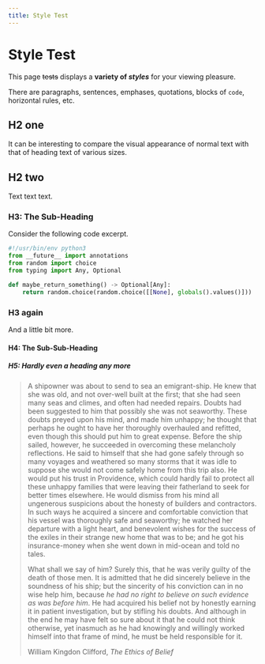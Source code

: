 ```yaml
---
title: Style Test
---
```


# Style Test

This page <s>tests</s> displays a **variety of *styles*** for your viewing
pleasure.

There are paragraphs, sentences, emphases, quotations, blocks of `code`,
horizontal rules, etc.

## H2 one

It can be interesting to compare the visual appearance of normal text with that
of heading text of various sizes.

## H2 two

Text text text.

### H3: The Sub-Heading

Consider the following code excerpt.

```python
#!/usr/bin/env python3
from __future__ import annotations
from random import choice
from typing import Any, Optional

def maybe_return_something() -> Optional[Any]:
    return random.choice(random.choice([[None], globals().values()]))
```

### H3 again

And a little bit more.

#### H4: The Sub-Sub-Heading

##### H5: Hardly even a heading any more

<blockquote cite="https://en.wikisource.org/wiki/The_Ethics_of_Belief">

A shipowner was about to send to sea an emigrant-ship. He knew that she was
old, and not over-well built at the first; that she had seen many seas and
climes, and often had needed repairs. Doubts had been suggested to him that
possibly she was not seaworthy. These doubts preyed upon his mind, and made
him unhappy; he thought that perhaps he ought to have her thoroughly
overhauled and refitted, even though this should put him to great expense.
Before the ship sailed, however, he succeeded in overcoming these melancholy
reflections. He said to himself that she had gone safely through so many
voyages and weathered so many storms that it was idle to suppose she would not
come safely home from this trip also. He would put his trust in Providence,
which could hardly fail to protect all these unhappy families that were
leaving their fatherland to seek for better times elsewhere. He would dismiss
from his mind all ungenerous suspicions about the honesty of builders and
contractors. In such ways he acquired a sincere and comfortable conviction
that his vessel was thoroughly safe and seaworthy; he watched her departure
with a light heart, and benevolent wishes for the success of the exiles in
their strange new home that was to be; and he got his insurance-money when she
went down in mid-ocean and told no tales.

What shall we say of him? Surely this, that he was verily guilty of the death
of those men. It is admitted that he did sincerely believe in the soundness of
his ship; but the sincerity of his conviction can in no wise help him, because
*he had no right to believe on such evidence as was before him*. He had
acquired his belief not by honestly earning it in patient investigation, but
by stifling his doubts. And although in the end he may have felt so sure about
it that he could not think otherwise, yet inasmuch as he had knowingly and
willingly worked himself into that frame of mind, he must be held responsible
for it.

<footer>William Kingdon Clifford, <cite>The Ethics of Belief</cite></footer>

</blockquote>
